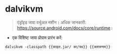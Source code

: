 # dalvikvm

> एंड्रॉइड जावा वर्चुअल मशीन।
> अधिक जानकारी: <https://source.android.com/docs/core/runtime>।

- एक विशिष्ट जावा प्रोग्राम प्रारंभ करें:

`dalvikvm -classpath {{फ़ाइल.jar/ का/पथ}} {{क्लासनाम}}`
